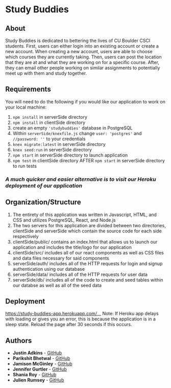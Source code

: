 # Study Buddies

## About 
Study Buddies is dedicated to bettering the lives of CU Boulder CSCI students. First, users can either login into an existing account or create a new account. When creating a new account, users are able to choose which courses they are currently taking. Then, users can post the location that they are at and what they are working on for a specific course. After, they can email other people working on similar assignments to potentially meet up with them and study together. 
## Requirements 
You will need to do the following if you would like our application to work on your local machine: 
1) ```npm install``` in serverSide directory 
2) ```npm install``` in clientSide directory 
3) create an empty ```'studybuddies'``` database in PostgreSQL
4) Within ```serverSide/knexfile.js``` change ```user: 'postgres'``` and  ```//password: ''``` to your credentials 
5) ```knex migrate:latest``` in serverSide directory 
6) ```knex seed:run``` in serverSide directory 
7) ```npm start``` in serverSide directory to launch application
8) ```npm test``` in clientSide directory AFTER ```npm start``` in serverSide directory to run tests 
### **_A much quicker and easier alternative is to visit our Heroku deployment of our application_**
## Organization/Structure
1) The entirety of this application was written in Javascript, HTML, and CSS and utilizes PostgreSQL, React, and Node.js
2) The two servers for this application are divided between two directories, clientSide and serverSide which contain the source code for each side respectively
3) clientSide/public/ contains an index.html that allows us to launch our application and includes the title/logo for our application 
4) clientSide/src/ includes all of our react components as well as CSS files and data files necessary for said components 
5) serverSide/auth/ includes all of the HTTP requests for login and signup authentication using our database 
6) serverSide/data/ includes all of the HTTP requests for user data 
7) serverSide/db/ includes all of the code to create and seed tables within our databse as well as all of the seed data
## Deployment 
https://study-buddies-app.herokuapp.com/__ 
Note: If Heroku app delays with loading or gives you an error, this is because the application is in a sleep state. Reload the page after 30 seconds if this occurs. 
## Authors
* **Justin Adkins** - [GitHub](https://github.com/jadkins89) 
* **Parikshit Bhetwal** - [GitHub](https://github.com/pbhetwal)
* **Jamison McGinley** - [GitHub](https://github.com/jamc3951) 
* **Jennifer Gurtler** - [GitHub](https://github.com/jegu5171)
* **Shania Roy** - [GitHub](https://github.com/shro5435)
* **Julien Rumsey** - [GitHub](https://github.com/julienrumsey)
